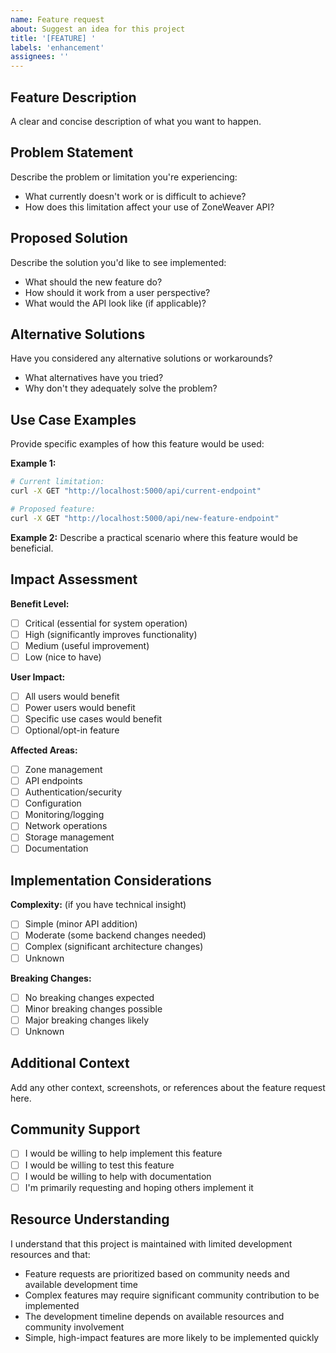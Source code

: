 ```yaml
---
name: Feature request
about: Suggest an idea for this project
title: '[FEATURE] '
labels: 'enhancement'
assignees: ''
---
```


## Feature Description

A clear and concise description of what you want to happen.

## Problem Statement

Describe the problem or limitation you're experiencing:
- What currently doesn't work or is difficult to achieve?
- How does this limitation affect your use of ZoneWeaver API?

## Proposed Solution

Describe the solution you'd like to see implemented:
- What should the new feature do?
- How should it work from a user perspective?
- What would the API look like (if applicable)?

## Alternative Solutions

Have you considered any alternative solutions or workarounds?
- What alternatives have you tried?
- Why don't they adequately solve the problem?

## Use Case Examples

Provide specific examples of how this feature would be used:

**Example 1:**
```bash
# Current limitation:
curl -X GET "http://localhost:5000/api/current-endpoint"

# Proposed feature:
curl -X GET "http://localhost:5000/api/new-feature-endpoint"
```

**Example 2:**
Describe a practical scenario where this feature would be beneficial.

## Impact Assessment

**Benefit Level:**
- [ ] Critical (essential for system operation)
- [ ] High (significantly improves functionality)
- [ ] Medium (useful improvement)
- [ ] Low (nice to have)

**User Impact:**
- [ ] All users would benefit
- [ ] Power users would benefit
- [ ] Specific use cases would benefit
- [ ] Optional/opt-in feature

**Affected Areas:**
- [ ] Zone management
- [ ] API endpoints
- [ ] Authentication/security
- [ ] Configuration
- [ ] Monitoring/logging
- [ ] Network operations
- [ ] Storage management
- [ ] Documentation

## Implementation Considerations

**Complexity:** (if you have technical insight)
- [ ] Simple (minor API addition)
- [ ] Moderate (some backend changes needed)
- [ ] Complex (significant architecture changes)
- [ ] Unknown

**Breaking Changes:**
- [ ] No breaking changes expected
- [ ] Minor breaking changes possible
- [ ] Major breaking changes likely
- [ ] Unknown

## Additional Context

Add any other context, screenshots, or references about the feature request here.

## Community Support

- [ ] I would be willing to help implement this feature
- [ ] I would be willing to test this feature
- [ ] I would be willing to help with documentation
- [ ] I'm primarily requesting and hoping others implement it

## Resource Understanding

I understand that this project is maintained with limited development resources and that:
- Feature requests are prioritized based on community needs and available development time
- Complex features may require significant community contribution to be implemented
- The development timeline depends on available resources and community involvement
- Simple, high-impact features are more likely to be implemented quickly
